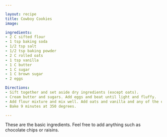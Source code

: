 ```yaml
---

layout: recipe
title: Cowboy Cookies
image: 

ingredients:
- 2 C sifted flour
- 1 tsp baking soda
- 1/2 tsp salt
- 1/2 tsp baking powder
- 2 C rolled oats
- 1 tsp vanilla
- 1 C butter
- 1 C sugar
- 1 C brown sugar
- 2 eggs

Directions:
- Sift together and set aside dry ingredients (except oats).
- Cream butter and sugars. Add eggs and beat until light and fluffy.
- Add flour mixture and mix well. Add oats and vanilla and any of the optional ingredients. 
- Bake 9 minutes at 350 degrees.

---
```

These are the basic ingredients. Feel free to add anything such as chocolate chips or raisins.